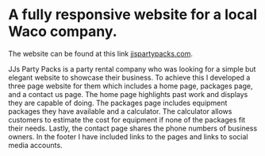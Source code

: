 <h1>A fully responsive website for a local Waco company.</h1>
<p>The website can be found at this link <a href="jjspartypacks.com">jjspartypacks.com</a>.</p>
<p>JJs Party Packs is a party rental company who was looking for a simple but elegant website to showcase their business. To achieve this I developed a three page website for them which includes a home page, packages page, and a contact us page. The home page highlights past work and displays they are capable of doing. The packages page includes equipment packages they have available and a calculator. The calculator allows customers to estimate the cost for equipment if none of the packages fit their needs. Lastly, the contact page shares the phone numbers of business owners. In the footer I have included links to the pages and links to social media accounts.</p>
